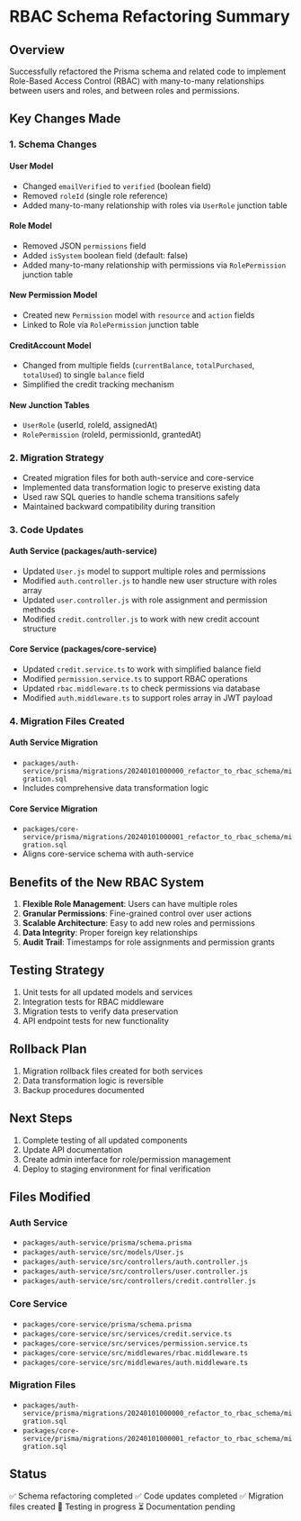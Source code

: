 # RBAC Schema Refactoring Summary

## Overview
Successfully refactored the Prisma schema and related code to implement Role-Based Access Control (RBAC) with many-to-many relationships between users and roles, and between roles and permissions.

## Key Changes Made

### 1. Schema Changes

#### User Model
- Changed `emailVerified` to `verified` (boolean field)
- Removed `roleId` (single role reference)
- Added many-to-many relationship with roles via `UserRole` junction table

#### Role Model
- Removed JSON `permissions` field
- Added `isSystem` boolean field (default: false)
- Added many-to-many relationship with permissions via `RolePermission` junction table

#### New Permission Model
- Created new `Permission` model with `resource` and `action` fields
- Linked to Role via `RolePermission` junction table

#### CreditAccount Model
- Changed from multiple fields (`currentBalance`, `totalPurchased`, `totalUsed`) to single `balance` field
- Simplified the credit tracking mechanism

#### New Junction Tables
- `UserRole` (userId, roleId, assignedAt)
- `RolePermission` (roleId, permissionId, grantedAt)

### 2. Migration Strategy
- Created migration files for both auth-service and core-service
- Implemented data transformation logic to preserve existing data
- Used raw SQL queries to handle schema transitions safely
- Maintained backward compatibility during transition

### 3. Code Updates

#### Auth Service (packages/auth-service)
- Updated `User.js` model to support multiple roles and permissions
- Modified `auth.controller.js` to handle new user structure with roles array
- Updated `user.controller.js` with role assignment and permission methods
- Modified `credit.controller.js` to work with new credit account structure

#### Core Service (packages/core-service)
- Updated `credit.service.ts` to work with simplified balance field
- Modified `permission.service.ts` to support RBAC operations
- Updated `rbac.middleware.ts` to check permissions via database
- Modified `auth.middleware.ts` to support roles array in JWT payload

### 4. Migration Files Created

#### Auth Service Migration
- `packages/auth-service/prisma/migrations/20240101000000_refactor_to_rbac_schema/migration.sql`
- Includes comprehensive data transformation logic

#### Core Service Migration
- `packages/core-service/prisma/migrations/20240101000001_refactor_to_rbac_schema/migration.sql`
- Aligns core-service schema with auth-service

## Benefits of the New RBAC System

1. **Flexible Role Management**: Users can have multiple roles
2. **Granular Permissions**: Fine-grained control over user actions
3. **Scalable Architecture**: Easy to add new roles and permissions
4. **Data Integrity**: Proper foreign key relationships
5. **Audit Trail**: Timestamps for role assignments and permission grants

## Testing Strategy

1. Unit tests for all updated models and services
2. Integration tests for RBAC middleware
3. Migration tests to verify data preservation
4. API endpoint tests for new functionality

## Rollback Plan

1. Migration rollback files created for both services
2. Data transformation logic is reversible
3. Backup procedures documented

## Next Steps

1. Complete testing of all updated components
2. Update API documentation
3. Create admin interface for role/permission management
4. Deploy to staging environment for final verification

## Files Modified

### Auth Service
- `packages/auth-service/prisma/schema.prisma`
- `packages/auth-service/src/models/User.js`
- `packages/auth-service/src/controllers/auth.controller.js`
- `packages/auth-service/src/controllers/user.controller.js`
- `packages/auth-service/src/controllers/credit.controller.js`

### Core Service
- `packages/core-service/prisma/schema.prisma`
- `packages/core-service/src/services/credit.service.ts`
- `packages/core-service/src/services/permission.service.ts`
- `packages/core-service/src/middlewares/rbac.middleware.ts`
- `packages/core-service/src/middlewares/auth.middleware.ts`

### Migration Files
- `packages/auth-service/prisma/migrations/20240101000000_refactor_to_rbac_schema/migration.sql`
- `packages/core-service/prisma/migrations/20240101000001_refactor_to_rbac_schema/migration.sql`

## Status
✅ Schema refactoring completed
✅ Code updates completed
✅ Migration files created
🔄 Testing in progress
⏳ Documentation pending